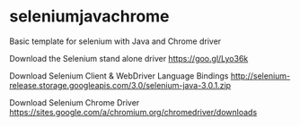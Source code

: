 # seleniumjavachrome
Basic template for selenium with Java and Chrome driver

Download the Selenium stand alone driver 
https://goo.gl/Lyo36k

Download Selenium Client & WebDriver Language Bindings
http://selenium-release.storage.googleapis.com/3.0/selenium-java-3.0.1.zip

Download Selenium Chrome Driver
https://sites.google.com/a/chromium.org/chromedriver/downloads
